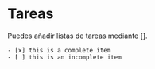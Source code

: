 # Tareas

Puedes añadir listas de tareas mediante [].

```demoCode[markdown]
- [x] this is a complete item
- [ ] this is an incomplete item
```
